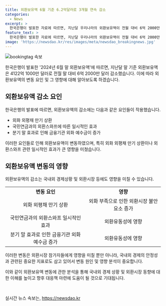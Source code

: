 ```yaml
---
title: 외환보유액 6월 기준 6.2억달러로 3개월 연속 감소
categories:
  - News
excerpt: >
  한국은행이 발표한 자료에 따르면, 지난달 우리나라의 외환보유액이 전월 대비 6억 2000만 달러 감소한 4122억 1000만 달러로 나타났다. 이는 외화 외평채 만기 상환과 국민연금과의 외환스와프 등으로 인한 일시적인 효과로 분석되고 있다.
feature_text: >
  한국은행이 발표한 자료에 따르면, 지난달 우리나라의 외환보유액이 전월 대비 6억 2000만 달러 감소한 4122억 1000만 달러로 나타났다. 이는 외화 외평채 만기 상환과 국민연금과의 외환스와프 등으로 인한 일시적인 효과로 분석되고 있다.
image: 'https://newsdao.kr/res/images/meta/newsdao_breakingnews.jpg'
---
```


<p><img src="https://newsdao.kr/res/images/meta/newsdao_breakingnews.jpg" alt="bookingtag 속보" /></p>

<p>한국은행이 발표한 '2024년 6월 말 외환보유액'에 따르면, 지난달 말 기준 외환보유액은 4122억 1000만 달러로 전월 말 대비 6억 2000만 달러 감소했습니다. 이에 따라 외환보유액의 변동 요인 및 그 영향에 대해 알아보도록 하겠습니다. </p>

<h2 data-ke-size="size26">외환보유액 감소 요인</h2>

<p>한국은행의 발표에 따르면, 외환보유액의 감소에는 다음과 같은 요인들이 작용했습니다.</p>

<ul>
  <li>외화 외평채 만기 상환</li>
  <li>국민연금과의 외환스와프에 따른 일시적인 효과</li>
  <li>분기 말 효과로 인해 금융기관 외화 예수금이 증가</li>
</ul>

<p>이러한 요인들로 인해 외환보유액이 변동하였으며, 특히 외화 외평채 만기 상환이나 외환스와프 관련 일시적인 효과가 큰 영향을 미쳤습니다.</p>

<h2 data-ke-size="size26">외환보유액 변동의 영향</h2>

<p>외환보유액의 감소는 국내외 경제상황 및 외환시장 등에도 영향을 미칠 수 있습니다.</p>

<table>
  <tr>
    <td style="text-align: center; height: 17px;"><b>변동 요인</b></td>
    <td style="text-align: center; height: 17px;"><b>영향</b></td>
  </tr>
  <tr>
    <td style="text-align: center; height: 17px;">외화 외평채 만기 상환</td>
    <td style="text-align: center; height: 17px;">외화 부족으로 인한 외환시장 불안요소 증가</td>
  </tr>
  <tr>
    <td style="text-align: center; height: 17px;">국민연금과의 외환스와프 일시적인 효과</td>
    <td style="text-align: center; height: 17px;">외환유동성에 영향</td>
  </tr>
  <tr>
    <td style="text-align: center; height: 17px;">분기 말 효과로 인한 금융기관 외화 예수금 증가</td>
    <td style="text-align: center; height: 17px;">외환유동성에 영향</td>
  </tr>
</table>

<p>이러한 변동은 외환시장 참가자들에게 영향을 미칠 뿐만 아니라, 국내외 경제의 안정성과 관련된 중요한 지표로도 삼고 있어서 변동 원인 및 영향 분석이 중요합니다. </p>

<p>이와 같이 외환보유액 변동에 관한 분석을 통해 국내외 경제 상황 및 외환시장 동향에 대한 이해를 높이고 향후 대응책 마련에 도움이 될 것으로 기대됩니다.</p>

<p data-ke-size="size16">&nbsp;</p>
실시간 뉴스 속보는, <a href="https://newsdao.kr" rel="dofollow">https://newsdao.kr</a>


